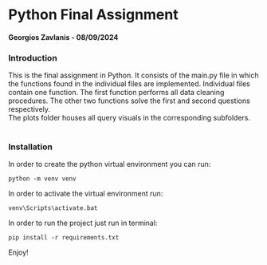# Python Final Assignment
#### Georgios Zavlanis - 08/09/2024

### Introduction
This is the final assignment in Python. It consists of the main.py file in which the functions found in the individual files are implemented. 
Individual files contain one function. The first function performs all data cleaning procedures. The other two functions solve the first and second questions respectively.\
The plots folder houses all query visuals in the corresponding subfolders.
<br/><br/>
### Installation
In order to create the python virtual environment you can run:
```
python -m venv venv
```
In order to activate the virtual environment run:
```
venv\Scripts\activate.bat
```
In order to run the project just run in terminal:
```
pip install -r requirements.txt
```
Enjoy!